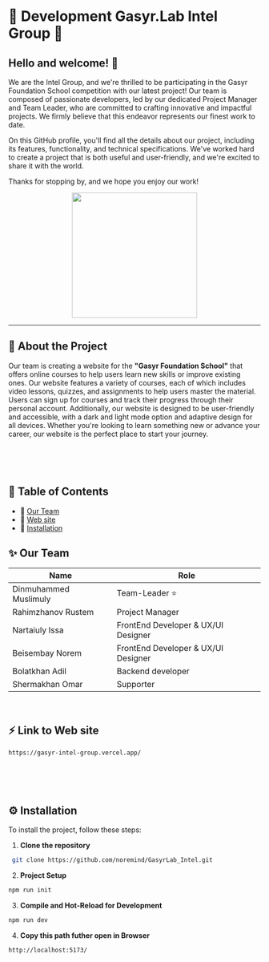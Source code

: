 
# 🌟 Development Gasyr.Lab Intel Group 🌟



## Hello and welcome! :wave:


We are the Intel Group, and we're thrilled to be participating in the Gasyr Foundation School competition with our latest project! Our team is composed of passionate developers, led by our dedicated Project Manager and Team Leader, who are committed to crafting innovative and impactful projects. We firmly believe that this endeavor represents our finest work to date.

On this GitHub profile, you'll find all the details about our project, including its features, functionality, and technical specifications. We've worked hard to create a project that is both useful and user-friendly, and we're excited to share it with the world.

Thanks for stopping by, and we hope you enjoy our work!


<p align="center">
	<img src="markdown-img/Gasyr_logo.svg" width="250px">
</p>

---




## 🚀 About the Project

Our team is creating a website for the __"Gasyr Foundation School"__ that offers online courses to help users learn new skills or improve existing ones. Our website features a variety of courses, each of which includes video lessons, quizzes, and assignments to help users master the material. Users can sign up for courses and track their progress through their personal account. Additionally, our website is designed to be user-friendly and accessible, with a dark and light mode option and adaptive design for all devices. Whether you're looking to learn something new or advance your career, our website is the perfect place to start your journey.



<br>
<br>
<br>

## 📝 Table of Contents

- :paperclip: [Our Team](#sparkles-our-team)
- :paperclip: [Web site](#zap-link-to-web-site)
- :paperclip: [Installation](#gear-installation)

## :sparkles: Our Team

| Name             | Role            |
| ---------------- | -------------- |
| Dinmuhammed Muslimuly | Team-Leader :star:  |
| Rahimzhanov Rustem   | Project Manager      |
| Nartaiuly Issa    | FrontEnd Developer & UX/UI Designer     |
| Beisembay Norem | FrontEnd Developer & UX/UI Designer     |
| Bolatkhan Adil | Backend developer |
| Shermakhan Omar        | Supporter      |

<br>

## :zap: Link to Web site
```sh
https://gasyr-intel-group.vercel.app/
```


<br>
<br>
<br>

## :gear: Installation

To install the project, follow these steps:

1. __Clone the repository__

```sh
 git clone https://github.com/noremind/GasyrLab_Intel.git
```

2. __Project Setup__

```sh
npm run init
```


3. __Compile and Hot-Reload for Development__

```sh
npm run dev
```


4. __Copy this path futher open in Browser__
```sh
http://localhost:5173/
```





